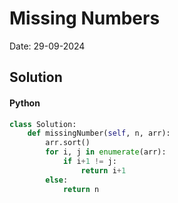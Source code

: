 
# Missing Numbers

Date: 29-09-2024

## Solution
#### Python
```python
class Solution:
    def missingNumber(self, n, arr):
        arr.sort()
        for i, j in enumerate(arr):
            if i+1 != j:
                return i+1
        else:
            return n
```
        